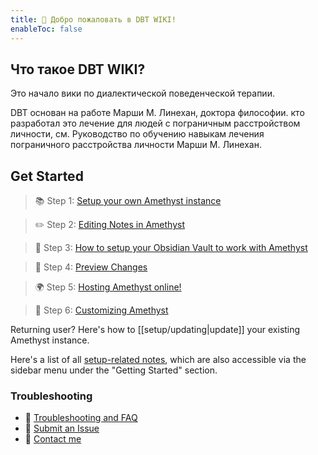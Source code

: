 ```yaml
---
title: 💜 Добро пожаловать в DBT WIKI!
enableToc: false
---
```


## Что такое DBT WIKI?
Это начало вики по диалектической поведенческой терапии.

DBT основан на работе Марши М. Линехан, доктора философии. кто разработал это лечение для людей с пограничным расстройством личности, см. Руководство по обучению навыкам лечения пограничного расстройства личности Марши М. Линехан.


## Get Started
> 📚 Step 1: [Setup your own Amethyst instance](setup/observe)

> ✏️ Step 2: [Editing Notes in Amethyst](setup/editing.md)

> 🔗 Step 3: [How to setup your Obsidian Vault to work with Amethyst](setup/obsidian.md)

> 👀 Step 4: [Preview Changes](setup/preview%20changes.md)

> 🌍 Step 5: [Hosting Amethyst online!](setup/hosting.md)

> 🎨 Step 6:  [Customizing Amethyst](setup/articipate)

Returning user? Here's how to [[setup/updating|update]] your existing Amethyst instance.

Here's a list of all [setup-related notes](/tags/setup), which are also accessible via the sidebar menu under the "Getting Started" section.

### Troubleshooting
- 🚧 [Troubleshooting and FAQ](setup/*troubleshooting)
- 🐛 [Submit an Issue](https://github.com/64bitpandas/amethyst/issues)
- 👀 [Contact me](https://bencuan.me/contact)
